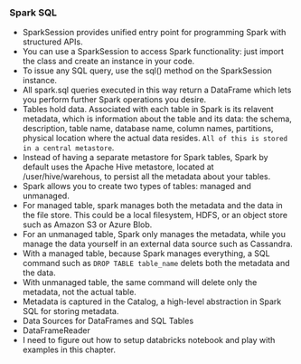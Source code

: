 ### Spark SQL

- SparkSession provides unified entry point for programming Spark with structured APIs. 
- You can use a SparkSession to access Spark functionality: just import the class and create an instance in your code.
- To issue any SQL query, use the sql() method on the SparkSession instance.
- All spark.sql queries executed in this way return a DataFrame which lets you perform further Spark operations you desire.
- Tables hold data. Associated with each table in Spark is its relavent metadata, which is information about the table and its data: the schema, description, table name, database name, column names, partitions, physical location where the actual data resides. `All of this is stored in a central metastore`.
- Instead of having a separate metastore for Spark tables, Spark by default uses the Apache Hive metastore, located at /user/hive/warehous, to persist all the metadata about your tables.
- Spark allows you to create two types of tables: managed and unmanaged.
- For managed table, spark manages both the metadata and the data in the file store. This could be a local filesystem, HDFS, or an object store such as Amazon S3 or Azure Blob.
- For an unmanaged table, Spark only manages the metadata, while you manage the data yourself in an external data source such as Cassandra.
- With a managed table, because Spark manages everything, a SQL command such as `DROP TABLE table_name` delets both the metadata and the data.
- With unmanaged table, the same command will delete only the metadata, not the actual table.
- Metadata is captured in the Catalog, a high-level abstraction in Spark SQL for storing metadata.
- Data Sources for DataFrames and SQL Tables
- DataFrameReader
- I need to figure out how to setup databricks notebook and play with examples in this chapter.